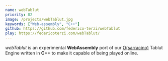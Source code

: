 ```yaml
---
name: webTablut
priority: 82
image: /projects/webTablut.jpg
keywords: ["Web-assembly", "C++"]
github: https://github.com/federico-terzi/webTablut
play: https://federicoterzi.com/webTablut/
---
```

*webTablut* is an experimental **WebAssembly** port of our [O(sarracino)](https://github.com/federico-terzi/osarracino) Tablut Engine written in **C++** to make it capable of being played online.